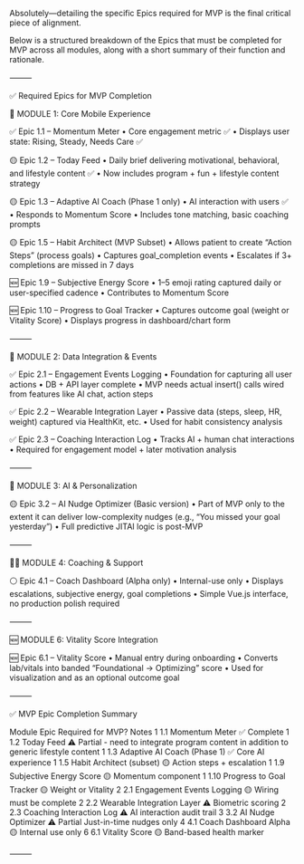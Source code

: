 Absolutely—detailing the specific Epics required for MVP is the final critical piece of alignment.

Below is a structured breakdown of the Epics that must be completed for MVP across all modules, along with a short summary of their function and rationale.

⸻

✅ Required Epics for MVP Completion

🧱 MODULE 1: Core Mobile Experience

✅ Epic 1.1 – Momentum Meter
	•	Core engagement metric ✅ 
	•	Displays user state: Rising, Steady, Needs Care ✅ 

🟡 Epic 1.2 – Today Feed
	•	Daily brief delivering motivational, behavioral, and lifestyle content ✅ 
	•	Now includes program + fun + lifestyle content strategy

🟡 Epic 1.3 – Adaptive AI Coach (Phase 1 only)
	•	AI interaction with users ✅ 
	•	Responds to Momentum Score
	•	Includes tone matching, basic coaching prompts

🟡 Epic 1.5 – Habit Architect (MVP Subset)
	•	Allows patient to create “Action Steps” (process goals)
	•	Captures goal_completion events
	•	Escalates if 3+ completions are missed in 7 days

🆕 Epic 1.9 – Subjective Energy Score
	•	1–5 emoji rating captured daily or user-specified cadence
	•	Contributes to Momentum Score

🆕 Epic 1.10 – Progress to Goal Tracker
	•	Captures outcome goal (weight or Vitality Score)
	•	Displays progress in dashboard/chart form

⸻

🔗 MODULE 2: Data Integration & Events

✅ Epic 2.1 – Engagement Events Logging
	•	Foundation for capturing all user actions
	•	DB + API layer complete
	•	MVP needs actual insert() calls wired from features like AI chat, action steps

✅ Epic 2.2 – Wearable Integration Layer
	•	Passive data (steps, sleep, HR, weight) captured via HealthKit, etc.
	•	Used for habit consistency analysis

✅ Epic 2.3 – Coaching Interaction Log
	•	Tracks AI + human chat interactions
	•	Required for engagement model + later motivation analysis

⸻

🤖 MODULE 3: AI & Personalization

🟡 Epic 3.2 – AI Nudge Optimizer (Basic version)
	•	Part of MVP only to the extent it can deliver low-complexity nudges (e.g., “You missed your goal yesterday”)
	•	Full predictive JITAI logic is post-MVP

⸻

🧑‍⚕️ MODULE 4: Coaching & Support

⚪ Epic 4.1 – Coach Dashboard (Alpha only)
	•	Internal-use only
	•	Displays escalations, subjective energy, goal completions
	•	Simple Vue.js interface, no production polish required

⸻

🆕 MODULE 6: Vitality Score Integration

🆕 Epic 6.1 – Vitality Score
	•	Manual entry during onboarding
	•	Converts lab/vitals into banded “Foundational → Optimizing” score
	•	Used for visualization and as an optional outcome goal

⸻

✅ MVP Epic Completion Summary

Module	Epic	Required for MVP?	Notes
1	1.1 Momentum Meter	✅	Complete
1	1.2 Today Feed	⚠️ 	Partial - need to integrate program content in addition to generic lifestyle content
1	1.3 Adaptive AI Coach (Phase 1)	✅	Core AI experience
1	1.5 Habit Architect (subset)	🟡 	Action steps + escalation
1	1.9 Subjective Energy Score	🟡 	Momentum component
1	1.10 Progress to Goal Tracker	🟡 	Weight or Vitality
2	2.1 Engagement Events Logging	🟡 	Wiring must be complete
2	2.2 Wearable Integration Layer	⚠️ 	Biometric scoring
2	2.3 Coaching Interaction Log	⚠️	AI interaction audit trail
3	3.2 AI Nudge Optimizer	⚠️ Partial	Just-in-time nudges only
4	4.1 Coach Dashboard Alpha	🟡	Internal use only
6	6.1 Vitality Score	🟡	Band-based health marker


⸻